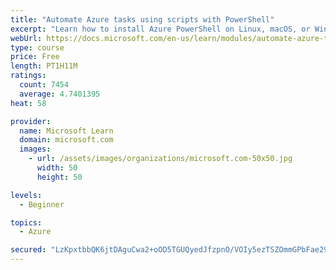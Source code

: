 ```yaml
---
title: "Automate Azure tasks using scripts with PowerShell"
excerpt: "Learn how to install Azure PowerShell on Linux, macOS, or Windows and then connect to Azure and manage your resources."
webUrl: https://docs.microsoft.com/en-us/learn/modules/automate-azure-tasks-with-powershell/
type: course
price: Free
length: PT1H11M
ratings:
  count: 7454
  average: 4.7401395
heat: 58

provider:
  name: Microsoft Learn
  domain: microsoft.com
  images:
    - url: /assets/images/organizations/microsoft.com-50x50.jpg
      width: 50
      height: 50

levels:
  - Beginner

topics:
  - Azure

secured: "LzKpxtbbQK6jtDAguCwa2+oOD5TGUQyedJfzpnO/VOIy5ezTSZOmmGPbFae296JRfDe8GUMkm0T5naERIM1p21R4HfcRs0sRqiYLUa9S5c4rs+8sRcy/SVYxy+YjVc8L93JPFt7LzcQskYzrcnv8SLFVjkdF+46b632WmYa5iKdfVKQECh9czOcrt5WhpdoENmSEEDQ5+Lrx/G97V3t9ds9QDiQYBkd/RbEnW4+AwEJITGP9/FjRtkgAxB+xjRkn3Wg0F5dw8avTQL09UOleSLVNYyzmgMDO+8MJJ9LfkpSdqLUGJogrM0U09poo/sGMo5K7oonhAObS5LBPwGoKE1YgUXLEruYp6dHzgT7BtDg+qXA9rKtSsSz0XWITw6WyEIv9yEXD5qlXd0jEkvV8pLVwzBYkCJLpjPVfdm2LEmw=;WujE2Mc//Wu6FKMs0GJrbw=="
---
```


